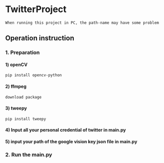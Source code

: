 # TwitterProject
    When running this project in PC, the path-name may have some problem
## Operation instruction
### 1. Preparation     
#### 1) openCV  
    pip install opencv-python  
#### 2) ffmpeg  
    download package  
#### 3) tweepy   
    pip install tweepy     
#### 4) Input all your personal credential of twitter in main.py
#### 5) input your path of the google vision key json file in main.py    
### 2. Run the main.py  

